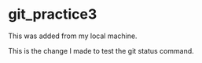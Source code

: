 # git_practice3
This was added from my local machine.

This is the change I made to test the git status command.
